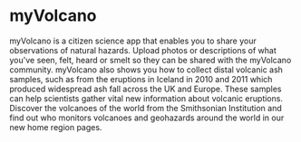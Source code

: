 # myVolcano
myVolcano is a citizen science app that enables you to share your observations of natural hazards. Upload photos or descriptions of what you've seen, felt, heard or smelt so they can be shared with the myVolcano community. myVolcano also shows you how to collect distal volcanic ash samples, such as from the eruptions in Iceland in 2010 and 2011 which produced widespread ash fall across the UK and Europe. These samples can help scientists gather vital new information about volcanic eruptions. Discover the volcanoes of the world from the Smithsonian Institution and find out who monitors volcanoes and geohazards around the world in our new home region pages.
